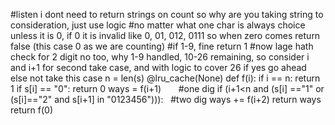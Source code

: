 #listen i dont need to return strings on count so why are you taking string to consideration, just use logic
#no matter what one char is always choice unless it is 0, if 0 it is invalid like 0, 01, 012, 0111 so when zero comes return false (this case 0 as we are counting)
#if 1-9, fine return 1
#now lage hath check for 2 digit no too, why 1-9 handled, 10-26 remaining, so consider i and i+1 for second take case, and with logic to cover 26 if yes go ahead else not take this case
n = len(s)
@lru_cache(None)
def f(i):
if i == n:
return 1
if s[i] == "0":
return 0
ways = f(i+1)       #one dig
if (i+1<n and (s[i] =="1" or (s[i]=="2" and s[i+1] in "0123456"))):   #two dig
ways += f(i+2)
return ways
return f(0)
